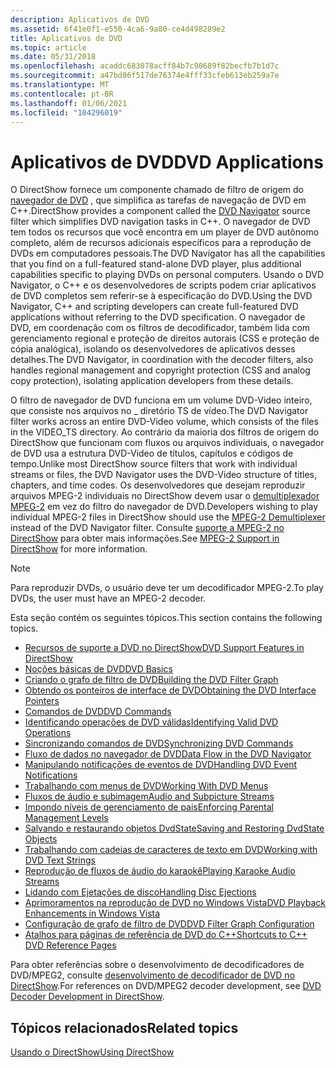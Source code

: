 ```yaml
---
description: Aplicativos de DVD
ms.assetid: 6f41e0f1-e550-4ca6-9a80-ce4d498289e2
title: Aplicativos de DVD
ms.topic: article
ms.date: 05/31/2018
ms.openlocfilehash: acaddc683078acff84b7c90689f82becfb7b1d7c
ms.sourcegitcommit: a47bd86f517de76374e4fff33cfeb613eb259a7e
ms.translationtype: MT
ms.contentlocale: pt-BR
ms.lasthandoff: 01/06/2021
ms.locfileid: "104296019"
---
```

# <a name="dvd-applications"></a><span data-ttu-id="b3851-103">Aplicativos de DVD</span><span class="sxs-lookup"><span data-stu-id="b3851-103">DVD Applications</span></span>

<span data-ttu-id="b3851-104">O DirectShow fornece um componente chamado de filtro de origem do [navegador de DVD](dvd-navigator-filter.md) , que simplifica as tarefas de navegação de DVD em C++.</span><span class="sxs-lookup"><span data-stu-id="b3851-104">DirectShow provides a component called the [DVD Navigator](dvd-navigator-filter.md) source filter which simplifies DVD navigation tasks in C++.</span></span> <span data-ttu-id="b3851-105">O navegador de DVD tem todos os recursos que você encontra em um player de DVD autônomo completo, além de recursos adicionais específicos para a reprodução de DVDs em computadores pessoais.</span><span class="sxs-lookup"><span data-stu-id="b3851-105">The DVD Navigator has all the capabilities that you find on a full-featured stand-alone DVD player, plus additional capabilities specific to playing DVDs on personal computers.</span></span> <span data-ttu-id="b3851-106">Usando o DVD Navigator, o C++ e os desenvolvedores de scripts podem criar aplicativos de DVD completos sem referir-se à especificação do DVD.</span><span class="sxs-lookup"><span data-stu-id="b3851-106">Using the DVD Navigator, C++ and scripting developers can create full-featured DVD applications without referring to the DVD specification.</span></span> <span data-ttu-id="b3851-107">O navegador de DVD, em coordenação com os filtros de decodificador, também lida com gerenciamento regional e proteção de direitos autorais (CSS e proteção de cópia analógica), isolando os desenvolvedores de aplicativos desses detalhes.</span><span class="sxs-lookup"><span data-stu-id="b3851-107">The DVD Navigator, in coordination with the decoder filters, also handles regional management and copyright protection (CSS and analog copy protection), isolating application developers from these details.</span></span>

<span data-ttu-id="b3851-108">O filtro de navegador de DVD funciona em um volume DVD-Video inteiro, que consiste nos arquivos no \_ diretório TS de vídeo.</span><span class="sxs-lookup"><span data-stu-id="b3851-108">The DVD Navigator filter works across an entire DVD-Video volume, which consists of the files in the VIDEO\_TS directory.</span></span> <span data-ttu-id="b3851-109">Ao contrário da maioria dos filtros de origem do DirectShow que funcionam com fluxos ou arquivos individuais, o navegador de DVD usa a estrutura DVD-Video de títulos, capítulos e códigos de tempo.</span><span class="sxs-lookup"><span data-stu-id="b3851-109">Unlike most DirectShow source filters that work with individual streams or files, the DVD Navigator uses the DVD-Video structure of titles, chapters, and time codes.</span></span> <span data-ttu-id="b3851-110">Os desenvolvedores que desejam reproduzir arquivos MPEG-2 individuais no DirectShow devem usar o [demultiplexador MPEG-2](mpeg-2-demultiplexer.md) em vez do filtro do navegador de DVD.</span><span class="sxs-lookup"><span data-stu-id="b3851-110">Developers wishing to play individual MPEG-2 files in DirectShow should use the [MPEG-2 Demultiplexer](mpeg-2-demultiplexer.md) instead of the DVD Navigator filter.</span></span> <span data-ttu-id="b3851-111">Consulte [suporte a MPEG-2 no DirectShow](mpeg-2-support-in-directshow.md) para obter mais informações.</span><span class="sxs-lookup"><span data-stu-id="b3851-111">See [MPEG-2 Support in DirectShow](mpeg-2-support-in-directshow.md) for more information.</span></span>

> [!Note]  
> <span data-ttu-id="b3851-112">Para reproduzir DVDs, o usuário deve ter um decodificador MPEG-2.</span><span class="sxs-lookup"><span data-stu-id="b3851-112">To play DVDs, the user must have an MPEG-2 decoder.</span></span>

 

<span data-ttu-id="b3851-113">Esta seção contém os seguintes tópicos.</span><span class="sxs-lookup"><span data-stu-id="b3851-113">This section contains the following topics.</span></span>

-   [<span data-ttu-id="b3851-114">Recursos de suporte a DVD no DirectShow</span><span class="sxs-lookup"><span data-stu-id="b3851-114">DVD Support Features in DirectShow</span></span>](dvd-support-features-in-directshow.md)
-   [<span data-ttu-id="b3851-115">Noções básicas de DVD</span><span class="sxs-lookup"><span data-stu-id="b3851-115">DVD Basics</span></span>](dvd-basics.md)
-   [<span data-ttu-id="b3851-116">Criando o grafo de filtro de DVD</span><span class="sxs-lookup"><span data-stu-id="b3851-116">Building the DVD Filter Graph</span></span>](building-the-dvd-filter-graph.md)
-   [<span data-ttu-id="b3851-117">Obtendo os ponteiros de interface de DVD</span><span class="sxs-lookup"><span data-stu-id="b3851-117">Obtaining the DVD Interface Pointers</span></span>](obtaining-the-dvd-interface-pointers.md)
-   [<span data-ttu-id="b3851-118">Comandos de DVD</span><span class="sxs-lookup"><span data-stu-id="b3851-118">DVD Commands</span></span>](dvd-commands.md)
-   [<span data-ttu-id="b3851-119">Identificando operações de DVD válidas</span><span class="sxs-lookup"><span data-stu-id="b3851-119">Identifying Valid DVD Operations</span></span>](identifying-valid-dvd-operations.md)
-   [<span data-ttu-id="b3851-120">Sincronizando comandos de DVD</span><span class="sxs-lookup"><span data-stu-id="b3851-120">Synchronizing DVD Commands</span></span>](synchronizing-dvd-commands.md)
-   [<span data-ttu-id="b3851-121">Fluxo de dados no navegador de DVD</span><span class="sxs-lookup"><span data-stu-id="b3851-121">Data Flow in the DVD Navigator</span></span>](data-flow-in-the-dvd-navigator.md)
-   [<span data-ttu-id="b3851-122">Manipulando notificações de eventos de DVD</span><span class="sxs-lookup"><span data-stu-id="b3851-122">Handling DVD Event Notifications</span></span>](handling-dvd-event-notifications.md)
-   [<span data-ttu-id="b3851-123">Trabalhando com menus de DVD</span><span class="sxs-lookup"><span data-stu-id="b3851-123">Working With DVD Menus</span></span>](working-with-dvd-menus.md)
-   [<span data-ttu-id="b3851-124">Fluxos de áudio e subimagem</span><span class="sxs-lookup"><span data-stu-id="b3851-124">Audio and Subpicture Streams</span></span>](audio-and-subpicture-streams.md)
-   [<span data-ttu-id="b3851-125">Impondo níveis de gerenciamento de pais</span><span class="sxs-lookup"><span data-stu-id="b3851-125">Enforcing Parental Management Levels</span></span>](enforcing-parental-management-levels.md)
-   [<span data-ttu-id="b3851-126">Salvando e restaurando objetos DvdState</span><span class="sxs-lookup"><span data-stu-id="b3851-126">Saving and Restoring DvdState Objects</span></span>](saving-and-restoring-dvdstate-objects.md)
-   [<span data-ttu-id="b3851-127">Trabalhando com cadeias de caracteres de texto em DVD</span><span class="sxs-lookup"><span data-stu-id="b3851-127">Working with DVD Text Strings</span></span>](working-with-dvd-text-strings.md)
-   [<span data-ttu-id="b3851-128">Reprodução de fluxos de áudio do karaokê</span><span class="sxs-lookup"><span data-stu-id="b3851-128">Playing Karaoke Audio Streams</span></span>](playing-karaoke-audio-streams.md)
-   [<span data-ttu-id="b3851-129">Lidando com Ejetações de disco</span><span class="sxs-lookup"><span data-stu-id="b3851-129">Handling Disc Ejections</span></span>](handling-disc-ejections.md)
-   [<span data-ttu-id="b3851-130">Aprimoramentos na reprodução de DVD no Windows Vista</span><span class="sxs-lookup"><span data-stu-id="b3851-130">DVD Playback Enhancements in Windows Vista</span></span>](dvd-playback-enhancements-in-windows-vista.md)
-   [<span data-ttu-id="b3851-131">Configuração de grafo de filtro de DVD</span><span class="sxs-lookup"><span data-stu-id="b3851-131">DVD Filter Graph Configuration</span></span>](dvd-filter-graph-configuration.md)
-   [<span data-ttu-id="b3851-132">Atalhos para páginas de referência de DVD do C++</span><span class="sxs-lookup"><span data-stu-id="b3851-132">Shortcuts to C++ DVD Reference Pages</span></span>](shortcuts-to-c-dvd-reference-pages.md)

<span data-ttu-id="b3851-133">Para obter referências sobre o desenvolvimento de decodificadores de DVD/MPEG2, consulte [desenvolvimento de decodificador de DVD no DirectShow](dvd-decoder-development-in-directshow.md).</span><span class="sxs-lookup"><span data-stu-id="b3851-133">For references on DVD/MPEG2 decoder development, see [DVD Decoder Development in DirectShow](dvd-decoder-development-in-directshow.md).</span></span>

## <a name="related-topics"></a><span data-ttu-id="b3851-134">Tópicos relacionados</span><span class="sxs-lookup"><span data-stu-id="b3851-134">Related topics</span></span>

<dl> <dt>

[<span data-ttu-id="b3851-135">Usando o DirectShow</span><span class="sxs-lookup"><span data-stu-id="b3851-135">Using DirectShow</span></span>](using-directshow.md)
</dt> </dl>

 

 



